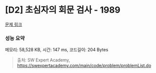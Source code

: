 # [D2] 초심자의 회문 검사 - 1989 

[문제 링크](https://swexpertacademy.com/main/code/problem/problemDetail.do?contestProbId=AV5PyTLqAf4DFAUq) 

### 성능 요약

메모리: 58,528 KB, 시간: 147 ms, 코드길이: 204 Bytes



> 출처: SW Expert Academy, https://swexpertacademy.com/main/code/problem/problemList.do